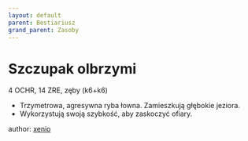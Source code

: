 ```yaml
---
layout: default
parent: Bestiariusz
grand_parent: Zasoby
---
```


# Szczupak olbrzymi

4 OCHR, 14 ZRE, zęby (k6+k6)

- Trzymetrowa, agresywna ryba łowna. Zamieszkują głębokie jeziora.
- Wykorzystują swoją szybkość, aby zaskoczyć ofiary.  

author: [xenio](https://xenioinabottle.blogspot.com)
